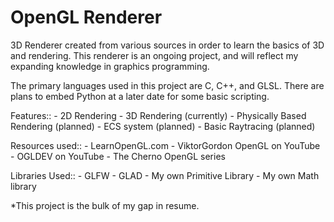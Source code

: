 # OpenGL Renderer
3D Renderer created from various sources in order to learn the basics of 3D and rendering. This renderer is an ongoing project, and will reflect my expanding knowledge in graphics programming. 

The primary languages used in this project are C, C++, and GLSL. There are plans to embed Python at a later date for some basic scripting.

Features::
    - 2D Rendering
    - 3D Rendering (currently)
    - Physically Based Rendering (planned)
    - ECS system (planned)
    - Basic Raytracing (planned)

Resources used::
    - LearnOpenGL.com
    - ViktorGordon OpenGL on YouTube
    - OGLDEV on YouTube
    - The Cherno OpenGL series

Libraries Used::
    - GLFW
    - GLAD
    - My own Primitive Library
    - My own Math library
    
*This project is the bulk of my gap in resume.
